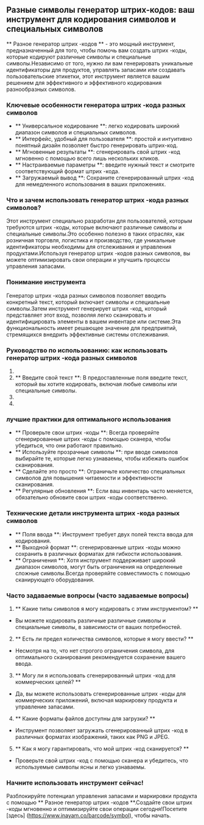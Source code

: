## Разные символы генератор штрих-кодов: ваш инструмент для кодирования символов и специальных символов

** Разное генератор штрих -кодов ** - это мощный инструмент, предназначенный для того, чтобы помочь вам создать штрих -коды, которые кодируют различные символы и специальные символы.Независимо от того, нужно ли вам генерировать уникальные идентификаторы для продуктов, управлять запасами или создавать пользовательские этикетки, этот инструмент является вашим решением для эффективного и эффективного кодирования разнообразных символов.

### Ключевые особенности генератора штрих -кода разных символов

- ** Универсальное кодирование **: легко кодировать широкий диапазон символов и специальных символов.
- ** Интерфейс, удобный для пользователя **: простой и интуитивно понятный дизайн позволяет быстро генерировать штрих-код.
- ** Мгновенные результаты **: сгенерировать свой штрих -код мгновенно с помощью всего лишь нескольких кликов.
- ** Настраиваемые параметры **: введите нужный текст и смотрите соответствующий формат штрих -кода.
- ** Загружаемый вывод **: Сохраните сгенерированный штрих -код для немедленного использования в ваших приложениях.

### Что и зачем использовать генератор штрих -кода разных символов?

Этот инструмент специально разработан для пользователей, которым требуются штрих -коды, которые включают различные символы и специальные символы.Это особенно полезно в таких отраслях, как розничная торговля, логистика и производство, где уникальные идентификаторы необходимы для отслеживания и управления продуктами.Используя генератор штрих -кодов разных символов, вы можете оптимизировать свои операции и улучшить процессы управления запасами.

### Понимание инструмента

Генератор штрих -кода разных символов позволяет вводить конкретный текст, который включает символы и специальные символы.Затем инструмент генерирует штрих -код, который представляет этот вход, позволяя легко сканировать и идентифицировать элементы в вашем инвентаре или системе.Эта функциональность имеет решающее значение для предприятий, стремящихся внедрить эффективные системы отслеживания.

### Руководство по использованию: как использовать генератор штрих -кода разных символов

1.
2. ** Введите свой текст **: В предоставленные поля введите текст, который вы хотите кодировать, включая любые символы или специальные символы.
3.
4.

### лучшие практики для оптимального использования

- ** Проверьте свои штрих -коды **: Всегда проверяйте сгенерированные штрих -коды с помощью сканера, чтобы убедиться, что они работают правильно.
- ** Используйте прозрачные символы **: при вводе символов выбирайте те, которые легко узнаваемы, чтобы избежать ошибок сканирования.
- ** Сделайте это просто **: Ограничьте количество специальных символов для повышения читаемости и эффективности сканирования.
- ** Регулярные обновления **: Если ваш инвентарь часто меняется, обязательно обновите свои штрих -коды соответственно.

### Технические детали инструмента штрих -кода разных символов

- ** Поля ввода **: Инструмент требует двух полей текста ввода для кодирования.
- ** Выходной формат **: сгенерированные штрих -коды можно сохранить в различных форматах для гибкости использования.
- ** Ограничения **: Хотя инструмент поддерживает широкий диапазон символов, могут быть ограничения на определенные сложные символы.Всегда проверяйте совместимость с помощью сканирующего оборудования.

### Часто задаваемые вопросы (часто задаваемые вопросы)

1. ** Какие типы символов я могу кодировать с этим инструментом? **
- Вы можете кодировать различные различные символы и специальные символы, в зависимости от ваших потребностей.

2. ** Есть ли предел количества символов, которые я могу ввести? **
- Несмотря на то, что нет строгого ограничения символа, для оптимального сканирования рекомендуется сохранение вашего ввода.

3. ** Могу ли я использовать сгенерированный штрих -код для коммерческих целей? **
- Да, вы можете использовать сгенерированные штрих -коды для коммерческих приложений, включая маркировку продукта и управление запасами.

4. ** Какие форматы файлов доступны для загрузки? **
- Инструмент позволяет загружать сгенерированный штрих -код в различных форматах изображений, таких как PNG и JPEG.

5. ** Как я могу гарантировать, что мой штрих -код сканируется? **
- Проверьте свой штрих -код с помощью сканера и убедитесь, что используемые символы ясны и легко узнаваемы.

### Начните использовать инструмент сейчас!

Разблокируйте потенциал управления запасами и маркировки продукта с помощью ** Разное генератор штрих -кодов **.Создайте свои штрих -коды мгновенно и оптимизируйте свои операции сегодня!Посетите [здесь] (https://www.inayam.co/barcode/symbol), чтобы начать.